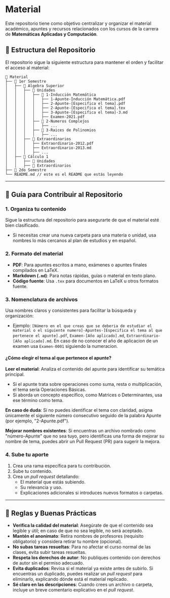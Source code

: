 # Material

Este repositorio tiene como objetivo centralizar y organizar el material académico, apuntes y recursos relacionados con los cursos de la carrera de **Matemáticas Aplicadas y Computación**.

## 📂 Estructura del Repositorio

El repositorio sigue la siguiente estructura para mantener el orden y facilitar el acceso al material:

```
📂 Material
├── 📂 1er Semestre
│   ├── 📂 Algebra Superior
│   │   ├── 📂 Unidades
│   │   │   ├── 📂 1-Inducción Matemática
│   │   │   │   ├── 1-Apunte-Inducción Matemática.pdf
│   │   │   │   ├── 2-Apunte-[Especifica el tema].pdf
│   │   │   │   ├── 2-Apunte-[Especifica el tema].tex
│   │   │   │   ├── 3-Apunte-[Especifica el tema]-3.md
│   │   │   │   ├── Examen-2021.pdf
│   │   │   ├── 📂 2-Numeros Complejos
│   │   │   │   ├── ...
│   │   │   ├── 📂 3-Raices de Polinomios
│   │   │   │   ├── ...
│   │   ├── 📂 Extraordinarios
│   │   │   ├── Extraordinario-2012.pdf
│   │   │   ├── Extraordinario-2013.md
│   │   │   ├── ...
│   ├── 📂 Cálculo 1
│   │   ├── 📂 Unidades
│   │   ├── 📂 Extraordinarios
├── 📂 2do Semestre
└── README.md // este es el README que estás leyendo
```

---

## 🚀 Guía para Contribuir al Repositorio

### 1. Organiza tu contenido

Sigue la estructura del repositorio para asegurarte de que el material esté bien clasificado.

-   Si necesitas crear una nueva carpeta para una materia o unidad, usa nombres lo más cercanos al plan de estudios y en español.

### 2. Formato del material

-   **PDF**: Para apuntes escritos a mano, exámenes o apuntes finales compilados en LaTeX.
-   **Markdown (`.md`)**: Para notas rápidas, guías o material en texto plano.
-   **Código fuente**: Usa `.tex` para documentos en LaTeX u otros formatos fuente.

### 3. Nomenclatura de archivos

Usa nombres claros y consistentes para facilitar la búsqueda y organización:

-   Ejemplo: `[Número en el que creas que se deberia de estudiar el material o el siguiente numero]-Apuntes-[Especifica el tema al que pertenece el apunte].pdf`, `Examen-[Año aplicado].md`, `Extraordinario-[Año aplicado].md`. En caso de no conocer el año de aplicacion de un examen usa `Examen-0001` siguiendo la numeracion.

#### ¿Cómo elegir el tema al que pertenece el apunte?

**Leer el material**: Analiza el contenido del apunte para identificar su temática principal.

-   Si el apunte trata sobre operaciones como suma, resta o multiplicación, el tema sería Operaciones Básicas.
-   Si aborda un concepto específico, como Matrices o Determinantes, usa ese término como tema.

**En caso de duda**: Si no puedes identificar el tema con claridad, asigna únicamente el siguiente número consecutivo seguido de la palabra Apunte (por ejemplo, "2-Apunte.pdf").

**Mejorar nombres existentes**: Si encuentras un archivo nombrado como "número-Apunte" que no sea tuyo, pero identificas una forma de mejorar su nombre de tema, puedes abrir un Pull Request (PR) para sugerir la mejora.

### 4. Sube tu aporte

1. Crea una rama específica para tu contribución.
2. Sube tu contenido.
3. Crea un _pull request_ detallando:
    - El material que estás subiendo.
    - Su relevancia y uso.
    - Explicaciones adicionales si introduces nuevos formatos o carpetas.

---

## 📜 Reglas y Buenas Prácticas

-   **Verifica la calidad del material**: Asegúrate de que el contenido sea legible y útil; en caso de que no sea legible, no será aceptado.
-   **Mantén el anonimato**: Retira nombres de profesores (requisito obligatorio) y considera retirar tu nombre (opcional).
-   **No subas tareas resueltas**: Para no afectar el curso normal de las clases, evita subir tareas resueltas.
-   **Respeta los derechos de autor**: No publiques contenido con derechos de autor sin el permiso adecuado.
-   **Evita duplicados**: Revisa si el material ya existe antes de subirlo. Si encuentras un duplicado, puedes realizar un _pull request_ para eliminarlo, explicando dónde está el material replicado.
-   **Sé claro en las descripciones**: Cuando crees un archivo o carpeta, incluye un breve comentario explicativo en el _pull request_.
